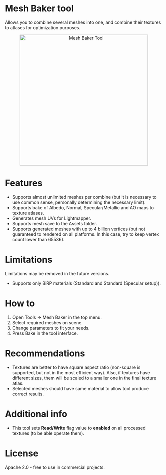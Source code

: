 # Mesh Baker tool
Allows you to combine several meshes into one, and combine their textures to atlases for optimization purposes.

<p align="center">
    <img src="https://dzhuraev.com/GithubData/MeshBakerTool01.png" width="410" height="419" alt="Mesh Baker Tool">
</p>

# Features
- Supports almost unlimited meshes per combine (but it is necessary to use common sense, personally determining the necessary limit).
- Supports bake of Albedo, Normal, Specular/Metallic and AO maps to texture atlases. 
- Generates mesh UVs for Lightmapper.
- Supports mesh save to the Assets folder.
- Supports generated meshes with up to 4 billion vertices (but not guaranteed to rendered on all platforms. In this case, try to keep vertex count lower than 65536).

# Limitations
Limitations may be removed in the future versions.
- Supports only BiRP materials (Standard and Standard (Specular setup)).

# How to
1. Open Tools -> Mesh Baker in the top menu. 
2. Select required meshes on scene.
3. Change parameters to fit your needs.
4. Press Bake in the tool interface.

# Recommendations
- Textures are better to have square aspect ratio (non-square is supported, but not in the most efficient way). Also, if textures have different sizes, them will be scaled to a smaller one in the final texture atlas.
- Selected meshes should have same material to allow tool produce correct results.

# Additional info
- This tool sets **Read/Write** flag value to **enabled** on all processed textures (to be able operate them).

# License
Apache 2.0 - free to use in commercial projects.
